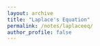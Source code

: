 ```yaml
---
layout: archive
title: "Laplace's Equation"
permalink: /notes/laplaceeq/
author_profile: false
--- 
```

